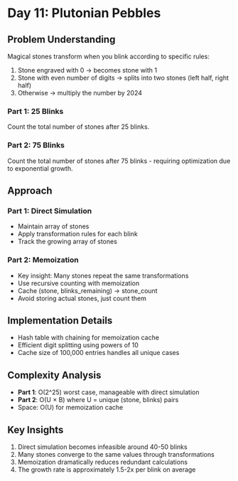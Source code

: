 # Day 11: Plutonian Pebbles

## Problem Understanding

Magical stones transform when you blink according to specific rules:
1. Stone engraved with 0 → becomes stone with 1
2. Stone with even number of digits → splits into two stones (left half, right half)
3. Otherwise → multiply the number by 2024

### Part 1: 25 Blinks
Count the total number of stones after 25 blinks.

### Part 2: 75 Blinks
Count the total number of stones after 75 blinks - requiring optimization due to exponential growth.

## Approach

### Part 1: Direct Simulation
- Maintain array of stones
- Apply transformation rules for each blink
- Track the growing array of stones

### Part 2: Memoization
- Key insight: Many stones repeat the same transformations
- Use recursive counting with memoization
- Cache (stone, blinks_remaining) → stone_count
- Avoid storing actual stones, just count them

## Implementation Details

- Hash table with chaining for memoization cache
- Efficient digit splitting using powers of 10
- Cache size of 100,000 entries handles all unique cases

## Complexity Analysis

- **Part 1**: O(2^25) worst case, manageable with direct simulation
- **Part 2**: O(U × B) where U = unique (stone, blinks) pairs
- Space: O(U) for memoization cache

## Key Insights

1. Direct simulation becomes infeasible around 40-50 blinks
2. Many stones converge to the same values through transformations
3. Memoization dramatically reduces redundant calculations
4. The growth rate is approximately 1.5-2x per blink on average